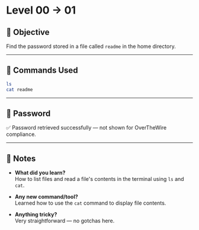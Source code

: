 # Level 00 → 01

## 🌟 Objective

Find the password stored in a file called `readme` in the home directory.

---

## 🧪 Commands Used

```bash
ls
cat readme

```
---

## 🔐 Password

✅ Password retrieved successfully — not shown for OverTheWire compliance.

---

## 🧐 Notes

- **What did you learn?**  
  How to list files and read a file's contents in the terminal using `ls` and `cat`.

- **Any new command/tool?**  
  Learned how to use the `cat` command to display file contents.

- **Anything tricky?**  
  Very straightforward — no gotchas here.


